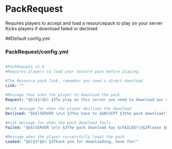 # PackRequest

Requires players to accept and load a resourcepack to play on your server
Kicks players if download failed or declined



##Default config.yml
### PackRequest/config.yml
```yaml

#PackRequest v1.0
#Requires players to load your texture pack before playing.

#The Resource pack link, remember you need a direct-download
Link: ""

#Message that asks the player to download the pack
Request: "§b(§3!§b) §3To play on this server you need to download our custom resource pack, please §bACCEPT §3the download!"

#Kick message for when the player declines the download
Declined: "§b§lSERVER \n\n §3You have to §bACCEPT §3the pack download!"

#Kick message for when the pack download fails
Failed: "§b§lSERVER \n\n §3The pack download has §cFAILED!\n§3Please §bTRY AGAIN"

#Message when the player successfully loads the pack
Loaded: "§b(§3!§b) §3Thank you for downloading, have fun!"

```
